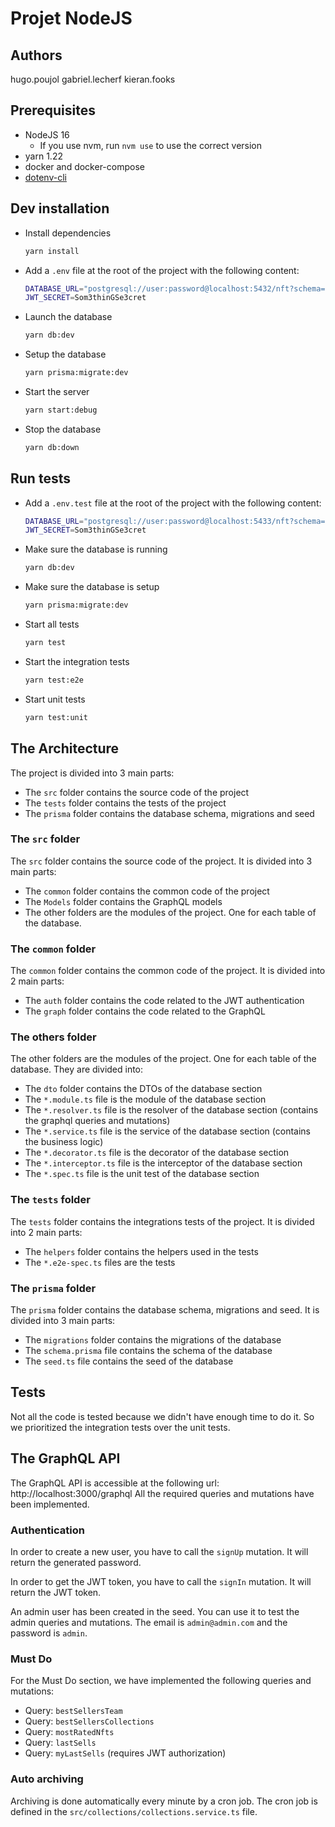 # Projet NodeJS

## Authors
hugo.poujol
gabriel.lecherf
kieran.fooks

## Prerequisites

- NodeJS 16
  - If you use nvm, run `nvm use` to use the correct version
- yarn 1.22
- docker and docker-compose
- [dotenv-cli](https://www.npmjs.com/package/dotenv-cli)

## Dev installation

- Install dependencies

  ```sh
  yarn install
  ```

- Add a `.env` file at the root of the project with the following content:

  ```sh
  DATABASE_URL="postgresql://user:password@localhost:5432/nft?schema=public"
  JWT_SECRET=Som3thinGSe3cret
  ```

- Launch the database

  ```sh
  yarn db:dev
  ```

- Setup the database

  ```sh
  yarn prisma:migrate:dev
  ```

- Start the server

  ```sh
  yarn start:debug
  ```

- Stop the database
  ```sh
  yarn db:down
  ```

## Run tests

- Add a `.env.test` file at the root of the project with the following content:

  ```sh
  DATABASE_URL="postgresql://user:password@localhost:5433/nft?schema=public"
  JWT_SECRET=Som3thinGSe3cret
  ```

- Make sure the database is running

  ```sh
  yarn db:dev
  ```

- Make sure the database is setup

  ```sh
  yarn prisma:migrate:dev
  ```

- Start all tests

  ```sh
  yarn test
  ```

- Start the integration tests
  ```sh
  yarn test:e2e
  ```

- Start unit tests
  ```sh
  yarn test:unit
  ```

## The Architecture

The project is divided into 3 main parts:

- The `src` folder contains the source code of the project
- The `tests` folder contains the tests of the project
- The `prisma` folder contains the database schema, migrations and seed

### The `src` folder

The `src` folder contains the source code of the project. It is divided into 3 main parts:

- The `common` folder contains the common code of the project
- The `Models` folder contains the GraphQL models
- The other folders are the modules of the project. One for each table of the database.

### The `common` folder

The `common` folder contains the common code of the project. It is divided into 2 main parts:

- The `auth` folder contains the code related to the JWT authentication
- The `graph` folder contains the code related to the GraphQL

### The others folder

The other folders are the modules of the project. One for each table of the database. They are divided into:

- The `dto` folder contains the DTOs of the database section
- The `*.module.ts` file is the module of the database section
- The `*.resolver.ts` file is the resolver of the database section (contains the graphql queries and mutations)
- The `*.service.ts` file is the service of the database section (contains the business logic)
- The `*.decorator.ts` file is the decorator of the database section
- The `*.interceptor.ts` file is the interceptor of the database section
- The `*.spec.ts` file is the unit test of the database section

### The `tests` folder

The `tests` folder contains the integrations tests of the project. It is divided into 2 main parts:

- The `helpers` folder contains the helpers used in the tests
- The `*.e2e-spec.ts` files are the tests

### The `prisma` folder

The `prisma` folder contains the database schema, migrations and seed. It is divided into 3 main parts:

- The `migrations` folder contains the migrations of the database
- The `schema.prisma` file contains the schema of the database
- The `seed.ts` file contains the seed of the database

## Tests

Not all the code is tested because we didn't have enough time to do it. So we prioritized the integration tests over the unit tests.

## The GraphQL API

The GraphQL API is accessible at the following url: http://localhost:3000/graphql
All the required queries and mutations have been implemented.

### Authentication

In order to create a new user, you have to call the `signUp` mutation. It will return the generated password.

In order to get the JWT token, you have to call the `signIn` mutation. It will return the JWT token.

An admin user has been created in the seed. You can use it to test the admin queries and mutations. The email is `admin@admin.com` and the password is `admin`.

### Must Do

For the Must Do section, we have implemented the following queries and mutations:

- Query: `bestSellersTeam`
- Query: `bestSellersCollections`
- Query: `mostRatedNfts`
- Query: `lastSells`
- Query: `myLastSells` (requires JWT authorization)

### Auto archiving
Archiving is done automatically every minute by a cron job. The cron job is defined in the `src/collections/collections.service.ts` file.
